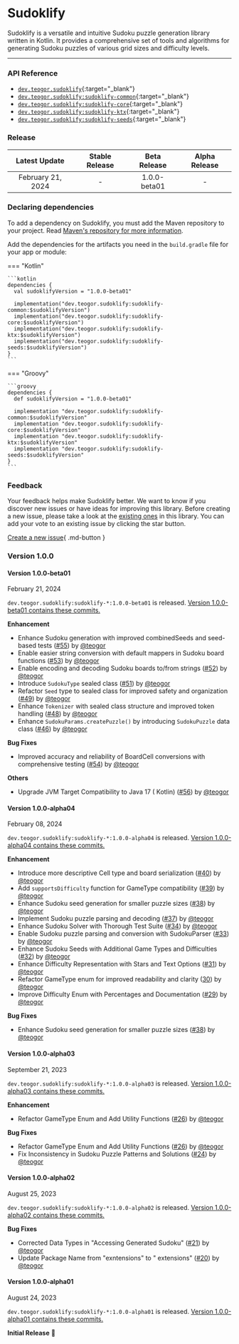 [//]: # (This file was automatically generated - do not edit)

# Sudoklify

Sudoklify is a versatile and intuitive Sudoku puzzle generation library written in Kotlin. It
provides a comprehensive set of tools and algorithms for generating Sudoku puzzles of various grid
sizes and difficulty levels.

---

### API Reference

* [`dev.teogor.sudoklify`](../html/){:target="_blank"}
* [`dev.teogor.sudoklify:sudoklify-common`](../html/sudoklify-common){:target="_blank"}
* [`dev.teogor.sudoklify:sudoklify-core`](../html/sudoklify-core){:target="_blank"}
* [`dev.teogor.sudoklify:sudoklify-ktx`](../html/sudoklify-ktx){:target="_blank"}
* [`dev.teogor.sudoklify:sudoklify-seeds`](../html/sudoklify-seeds){:target="_blank"}

### Release

|   Latest Update   | Stable Release | Beta Release | Alpha Release |
|:-----------------:|:--------------:|:------------:|:-------------:|
| February 21, 2024 |       -        | 1.0.0-beta01 |       -       |

### Declaring dependencies

To add a dependency on Sudoklify, you must add the Maven repository to your project.
Read [Maven's repository for more information](https://repo.maven.apache.org/maven2/).

Add the dependencies for the artifacts you need in the `build.gradle` file for your app or module:

=== "Kotlin"

    ```kotlin
    dependencies {
      val sudoklifyVersion = "1.0.0-beta01"

      implementation("dev.teogor.sudoklify:sudoklify-common:$sudoklifyVersion")
      implementation("dev.teogor.sudoklify:sudoklify-core:$sudoklifyVersion")
      implementation("dev.teogor.sudoklify:sudoklify-ktx:$sudoklifyVersion")
      implementation("dev.teogor.sudoklify:sudoklify-seeds:$sudoklifyVersion")
    }
    ```

=== "Groovy"

    ```groovy
    dependencies {
      def sudoklifyVersion = "1.0.0-beta01"

      implementation "dev.teogor.sudoklify:sudoklify-common:$sudoklifyVersion"
      implementation "dev.teogor.sudoklify:sudoklify-core:$sudoklifyVersion"
      implementation "dev.teogor.sudoklify:sudoklify-ktx:$sudoklifyVersion"
      implementation "dev.teogor.sudoklify:sudoklify-seeds:$sudoklifyVersion"
    }
    ```

### Feedback

Your feedback helps make Sudoklify better. We want to know if you discover new issues or have ideas
for improving this library. Before creating a new issue, please take a look at
the [existing ones](https://github.com/teogor/sudoklify) in this library. You can add your vote to
an
existing issue by clicking the star button.

[Create a new issue](https://github.com/teogor/sudoklify/issues/new){ .md-button }

### Version 1.0.0

#### Version 1.0.0-beta01

February 21, 2024

`dev.teogor.sudoklify:sudoklify-*:1.0.0-beta01` is
released. [Version 1.0.0-beta01 contains these commits.](https://github.com/teogor/sudoklify/compare/1.0.0-alpha04...1.0.0-beta01)

**Enhancement**

* Enhance Sudoku generation with improved combinedSeeds and seed-based
  tests ([#55](https://github.com/teogor/sudoklify/pull/55)) by [@teogor](https://github.com/teogor)
* Enable easier string conversion with default mappers in Sudoku board
  functions ([#53](https://github.com/teogor/sudoklify/pull/53))
  by [@teogor](https://github.com/teogor)
* Enable encoding and decoding Sudoku boards to/from
  strings ([#52](https://github.com/teogor/sudoklify/pull/52))
  by [@teogor](https://github.com/teogor)
* Introduce `SudokuType` sealed class ([#51](https://github.com/teogor/sudoklify/pull/51))
  by [@teogor](https://github.com/teogor)
* Refactor `Seed` type to sealed class for improved safety and
  organization ([#49](https://github.com/teogor/sudoklify/pull/49))
  by [@teogor](https://github.com/teogor)
* Enhance `Tokenizer` with sealed class structure and improved token
  handling ([#48](https://github.com/teogor/sudoklify/pull/48))
  by [@teogor](https://github.com/teogor)
* Enhance `SudokuParams.createPuzzle()` by introducing `SudokuPuzzle` data
  class ([#46](https://github.com/teogor/sudoklify/pull/46)) by [@teogor](https://github.com/teogor)

**Bug Fixes**

* Improved accuracy and reliability of BoardCell conversions with comprehensive
  testing ([#54](https://github.com/teogor/sudoklify/pull/54))
  by [@teogor](https://github.com/teogor)

**Others**

* Upgrade JVM Target Compatibility to Java 17 (
  Kotlin) ([#56](https://github.com/teogor/sudoklify/pull/56))
  by [@teogor](https://github.com/teogor)

#### Version 1.0.0-alpha04

February 08, 2024

`dev.teogor.sudoklify:sudoklify-*:1.0.0-alpha04` is
released. [Version 1.0.0-alpha04 contains these commits.](https://github.com/teogor/sudoklify/compare/1.0.0-alpha03...1.0.0-alpha04)

**Enhancement**

* Introduce more descriptive Cell type and board
  serialization ([#40](https://github.com/teogor/sudoklify/pull/40))
  by [@teogor](https://github.com/teogor)
* Add `supportsDifficulty` function for GameType
  compatibility ([#39](https://github.com/teogor/sudoklify/pull/39))
  by [@teogor](https://github.com/teogor)
* Enhance Sudoku seed generation for smaller puzzle
  sizes ([#38](https://github.com/teogor/sudoklify/pull/38)) by [@teogor](https://github.com/teogor)
* Implement Sudoku puzzle parsing and decoding ([#37](https://github.com/teogor/sudoklify/pull/37))
  by [@teogor](https://github.com/teogor)
* Enhance Sudoku Solver with Thorough Test
  Suite ([#34](https://github.com/teogor/sudoklify/pull/34)) by [@teogor](https://github.com/teogor)
* Enable Sudoku puzzle parsing and conversion with
  SudokuParser ([#33](https://github.com/teogor/sudoklify/pull/33))
  by [@teogor](https://github.com/teogor)
* Enhance Sudoku Seeds with Additional Game Types and
  Difficulties ([#32](https://github.com/teogor/sudoklify/pull/32))
  by [@teogor](https://github.com/teogor)
* Enhance Difficulty Representation with Stars and Text
  Options ([#31](https://github.com/teogor/sudoklify/pull/31))
  by [@teogor](https://github.com/teogor)
* Refactor GameType enum for improved readability and
  clarity ([30](https://github.com/teogor/sudoklify/pull/30))
  by [@teogor](https://github.com/teogor)
* Improve Difficulty Enum with Percentages and
  Documentation ([#29](https://github.com/teogor/sudoklify/pull/29))
  by [@teogor](https://github.com/teogor)

**Bug Fixes**

* Enhance Sudoku seed generation for smaller puzzle
  sizes ([#38](https://github.com/teogor/sudoklify/pull/38)) by [@teogor](https://github.com/teogor)

#### Version 1.0.0-alpha03

September 21, 2023

`dev.teogor.sudoklify:sudoklify-*:1.0.0-alpha03` is
released. [Version 1.0.0-alpha03 contains these commits.](https://github.com/teogor/sudoklify/compare/1.0.0-alpha02...1.0.0-alpha03)

**Enhancement**

* Refactor GameType Enum and Add Utility
  Functions ([#26](https://github.com/teogor/sudoklify/pull/26))
  by [@teogor](https://github.com/teogor)

**Bug Fixes**

* Refactor GameType Enum and Add Utility
  Functions ([#26](https://github.com/teogor/sudoklify/pull/26))
  by [@teogor](https://github.com/teogor)
* Fix Inconsistency in Sudoku Puzzle Patterns and
  Solutions ([#24](https://github.com/teogor/sudoklify/pull/24))
  by [@teogor](https://github.com/teogor)

#### Version 1.0.0-alpha02

August 25, 2023

`dev.teogor.sudoklify:sudoklify-*:1.0.0-alpha02` is
released. [Version 1.0.0-alpha02 contains these commits.](https://github.com/teogor/sudoklify/compare/1.0.0-alpha01...1.0.0-alpha02)

**Bug Fixes**

* Corrected Data Types in "Accessing Generated
  Sudoku" ([#21](https://github.com/teogor/sudoklify/pull/21))
  by [@teogor](https://github.com/teogor)
* Update Package Name from "exntensions" to "
  extensions" ([#20](https://github.com/teogor/sudoklify/pull/20))
  by [@teogor](https://github.com/teogor)

#### Version 1.0.0-alpha01

August 24, 2023

`dev.teogor.sudoklify:sudoklify-*:1.0.0-alpha01` is
released. [Version 1.0.0-alpha01 contains these commits.](https://github.com/teogor/sudoklify/compare/253ceb722c235ba82e6650c7b82e21fd11d64c78...1.0.0-alpha01)

**Initial Release** 🎊
